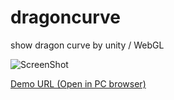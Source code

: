 # dragoncurve
show dragon curve by unity / WebGL

![ScreenShot](https://storage.googleapis.com/habanero2-playground/dragoncurve/thumbnail.png)

[Demo URL (Open in PC browser)](https://habanero.jp/playground?id=dragoncurve)
